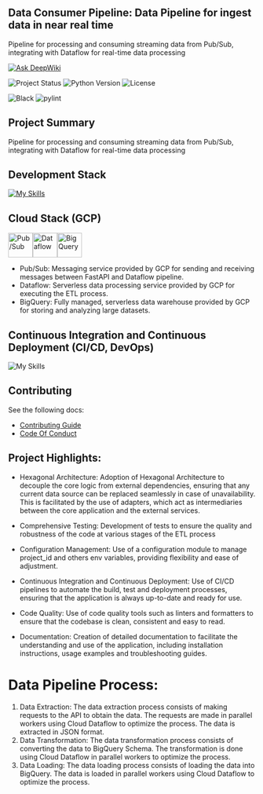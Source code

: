 ## Data Consumer Pipeline: Data Pipeline for ingest data in near real time

Pipeline for processing and consuming streaming data from Pub/Sub, integrating with Dataflow for real-time data processing

[![Ask DeepWiki](https://deepwiki.com/badge.svg)](https://deepwiki.com/ivanildobarauna-dev/data-pipeline-async-ingest)

![Project Status](https://img.shields.io/badge/status-development-yellow?style=for-the-badge&logo=github)
![Python Version](https://img.shields.io/badge/python-3.9-blue?style=for-the-badge&logo=python)
![License](https://img.shields.io/badge/license-MIT-blue?style=for-the-badge&logo=mit)

![Black](https://img.shields.io/badge/code%20style-black-000000.svg?style=for-the-badge&logo=python)
![pylint](https://img.shields.io/badge/pylint-10.00-green?style=for-the-badge&logo=python)

[//]: # "[![CI-CD](https://img.shields.io/github/actions/workflow/status/ivanildobarauna-dev/data-pipeline-async-ingest/CI-CD.yaml?&style=for-the-badge&logo=githubactions&cacheSeconds=60&label=Tests)](https://github.com/data-pipeline-async-ingest/data-pipeline-async-ingest/actions/workflows/CI-CD.yml)"
[//]: # "[![IMAGE-DEPLOY](https://img.shields.io/github/actions/workflow/status/data-pipeline-async-ingest/data-pipeline-async-ingest/deploy-image.yml?&style=for-the-badge&logo=github&cacheSeconds=60&label=Registry)](https://github.com/data-pipeline-async-ingest/data-pipeline-async-ingest/actions/workflows/deploy-cloud-run.yaml)"
[//]: # "[![GCP-DEPLOY](https://img.shields.io/github/actions/workflow/status/data-pipeline-async-ingest/data-pipeline-async-ingest/deploy-cloud-run.yaml?&style=for-the-badge&logo=google&cacheSeconds=60&label=Deploy)](https://github.com/data-pipeline-async-ingest/data-pipeline-async-ingest/actions/workflows/deploy-cloud-run.yaml)"

## Project Summary

Pipeline for processing and consuming streaming data from Pub/Sub, integrating with Dataflow for real-time data processing

## Development Stack

[![My Skills](https://skillicons.dev/icons?i=pycharm,python,github,gcp&perline=7)](https://skillicons.dev)

## Cloud Stack (GCP)

<img src="docs/icons/pubsub.png" Alt="Pub/Sub" width="50" height="50"><img src="docs/icons/dataflow.png" Alt="Dataflow" width="50" height="50"><img src="docs/icons/bigquery.png" Alt="BigQuery" width="50" height="50">

- Pub/Sub: Messaging service provided by GCP for sending and receiving messages between FastAPI and Dataflow pipeline.
- Dataflow: Serverless data processing service provided by GCP for executing the ETL process.
- BigQuery: Fully managed, serverless data warehouse provided by GCP for storing and analyzing large datasets.

## Continuous Integration and Continuous Deployment (CI/CD, DevOps)

![My Skills](https://skillicons.dev/icons?i=githubactions)

## Contributing

See the following docs:

- [Contributing Guide](https://github.com/ivanildobarauna-dev/data-pipeline-async-ingest/blob/main/CONTRIBUTING.md)
- [Code Of Conduct](https://github.com/ivanildobarauna-dev/data-pipeline-async-ingest/blob/main/CODE_OF_CONDUCT.md)

## Project Highlights:

- Hexagonal Architecture: Adoption of Hexagonal Architecture to decouple the core logic from external dependencies, ensuring that any current data source can be replaced seamlessly in case of unavailability. This is facilitated by the use of adapters, which act as intermediaries between the core application and the external services.

- Comprehensive Testing: Development of tests to ensure the quality and robustness of the code at various stages of the ETL process

- Configuration Management: Use of a configuration module to manage project_id and others env variables, providing flexibility and ease of adjustment.

- Continuous Integration and Continuous Deployment: Use of CI/CD pipelines to automate the build, test and deployment processes, ensuring that the application is always up-to-date and ready for use.

- Code Quality: Use of code quality tools such as linters and formatters to ensure that the codebase is clean, consistent and easy to read.

- Documentation: Creation of detailed documentation to facilitate the understanding and use of the application, including installation instructions, usage examples and troubleshooting guides.

# Data Pipeline Process:

1. Data Extraction: The data extraction process consists of making requests to the API to obtain the data. The requests are made in parallel workers using Cloud Dataflow to optimize the process. The data is extracted in JSON format.
2. Data Transformation: The data transformation process consists of converting the data to BigQuery Schema. The transformation is done using Cloud Dataflow in parallel workers to optimize the process.
3. Data Loading: The data loading process consists of loading the data into BigQuery. The data is loaded in parallel workers using Cloud Dataflow to optimize the process.
